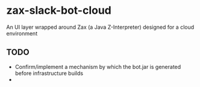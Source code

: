 # zax-slack-bot-cloud
An UI layer wrapped around Zax (a Java Z-Interpreter) designed for a cloud environment

## TODO
* Confirm/implement a mechanism by which the bot.jar is generated before infrastructure builds
* 
